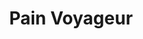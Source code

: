 ---
restaurant_type: Bistro & Café
title: Pain Voyageur
diet: "vegetarian-friendly"
description: Une boulangerie-café artisanale offrant des viennoiseries et des repas légers.
location: 234 rue King Ouest, Sherbrooke
order: 4
--- 